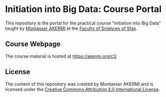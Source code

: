 # Initiation into Big Data: Course Portal

This repository is the portal for the practical course "Initiation into Big Data" taught by [Montasser AKERMI](https://akermi.org/) at the [Faculty of Sciences of Sfax](https://fss.rnu.tn/).

## Course Webpage
The course material is hosted at https://akermi.org/c1/.

## License
The content of this repository was created by Montasser AKERMI and is licensed under the [Creative Commons Attribution 4.0 International License](http://creativecommons.org/licenses/by/4.0/).

